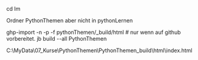 cd  Im 

 Ordner PythonThemen aber nicht in pythonLernen

ghp-import -n -p -f pythonThemen/_build/html          # nur wenn auf github vorbereitet.
jb build --all PythonThemen   

C:\MyData\07_Kurse\PythonThemen\PythonThemen\_build\html\index.html